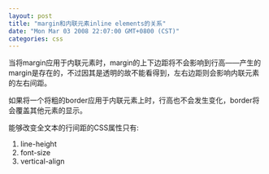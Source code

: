```yaml
---
layout: post
title: "margin和内联元素inline elements的关系"
date: "Mon Mar 03 2008 22:07:00 GMT+0800 (CST)"
categories: css
---
```


当将margin应用于内联元素时，margin的上下边距将不会影响到行高——产生的margin是存在的，不过因其是透明的故不能看得到，左右边距则会影响内联元素的左右间距。

如果将一个将粗的border应用于内联元素上时，行高也不会发生变化，border将会覆盖其他元素的显示。

能够改变全文本的行间距的CSS属性只有:

1. line-height
2. font-size
3. vertical-align
